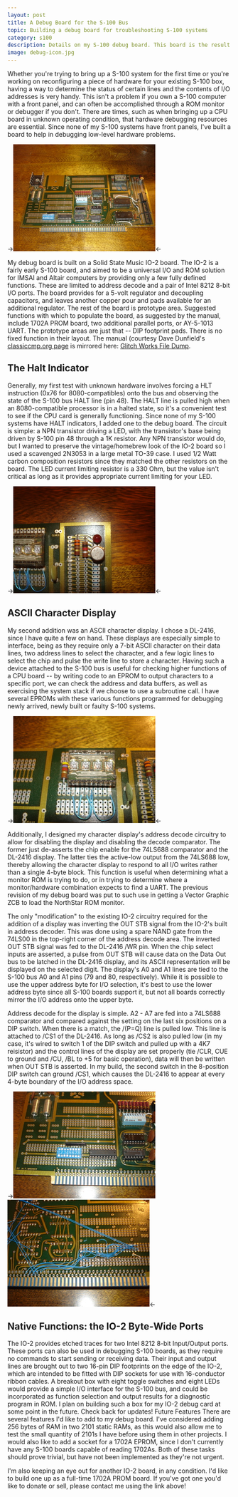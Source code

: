 ```yaml
---
layout: post
title: A Debug Board for the S-100 Bus
topic: Building a debug board for troubleshooting S-100 systems
category: s100
description: Details on my S-100 debug board. This board is the result of much testing (and fixing) with my original debug board, which was far less thought out. An essential device for low-level debugging without a front panel, especially if you've got a CPU card that may or may not be working!
image: debug-icon.jpg
---
```


Whether you're trying to bring up a S-100 system for the first time or you're working on reconfiguring a piece of hardware for your existing S-100 box, having a way to determine the status of certain lines and the contents of I/O addresses is very handy. This isn't a problem if you own a S-100 computer with a front panel, and can often be accomplished through a ROM monitor or debugger if you don't. There are times, such as when bringing up a CPU board in unknown operating condition, that hardware debugging resources are essential. Since none of my S-100 systems have front panels, I've built a board to help in debugging low-level hardware problems.

->[![The IO-2 with halt LED and DL-2416](/images/s100/debugboard/scaled/board-front.jpg)](/images/s100/debugboard/board-front.jpg)<-


My debug board is built on a Solid State Music IO-2 board. The IO-2 is a fairly early S-100 board, and aimed to be a universal I/O and ROM solution for IMSAI and Altair computers by providing only a few fully defined functions. These are limited to address decode and a pair of Intel 8212 8-bit I/O ports. The board provides for a 5-volt regulator and decoupling capacitors, and leaves another copper pour and pads available for an additional regulator. The rest of the board is prototype area. Suggested functions with which to populate the board, as suggested by the manual, include 1702A PROM board, two additional parallel ports, or AY-5-1013 UART. The prototype areas are just that -- DIP footprint pads. There is no fixed function in their layout.  The manual (courtesy Dave Dunfield's [classiccmp.org page](http://www.classiccmp.org/dunfield/) is mirrored here: [Glitch Works File Dump](http://filedump.glitchwrks.com/manuals/s100/ssm/io2.pdf).

## The Halt Indicator ##

Generally, my first test with unknown hardware involves forcing a HLT instruction (0x76 for 8080-compatibles) onto the bus and observing the state of the S-100 bus HALT line (pin 48). The HALT line is pulled high when an 8080-compatible processor is in a halted state, so it's a convenient test to see if the CPU card is generally functioning. Since none of my S-100 systems have HALT indicators, I added one to the debug board. The circuit is simple: a NPN transistor driving a LED, with the transistor's base being driven by S-100 pin 48 through a 1K resistor. Any NPN transistor would do, but I wanted to preserve the vintage/homebrew look of the IO-2 board so I used a scavenged 2N3053 in a large metal TO-39 case. I used 1/2 Watt carbon composition resistors since they matched the other resistors on the board. The LED current limiting resistor is a 330 Ohm, but the value isn't critical as long as it provides appropriate current limiting for your LED.

->[![Halt LED and transistor driver](/images/s100/debugboard/scaled/haltled.jpg)](/images/s100/debugboard/haltled.jpg)<-

## ASCII Character Display ##

My second addition was an ASCII character display. I chose a DL-2416, since I have quite a few on hand. These displays are especially simple to interface, being as they require only a 7-bit ASCII character on their data lines, two address lines to select the character, and a few logic lines to select the chip and pulse the write line to store a character. Having such a device attached to the S-100 bus is useful for checking higher functions of a CPU board -- by writing code to an EPROM to output characters to a specific port, we can check the address and data buffers, as well as exercising the system stack if we choose to use a subroutine call. I have several EPROMs with these various functions programmed for debugging newly arrived, newly built or faulty S-100 systems.

->[![DL-2416 LED ASCII character display](/images/s100/debugboard/scaled/display.jpg)](/images/s100/debugboard/display.jpg)<-

Additionally, I designed my character display's address decode circuitry to allow for disabling the display and disabling the decode comparator. The former just de-asserts the chip enable for the 74LS688 comparator and the DL-2416 display. The latter ties the active-low output from the 74LS688 low, thereby allowing the character display to respond to all I/O writes rather than a single 4-byte block. This function is useful when determining what a monitor ROM is trying to do, or in trying to determine where a monitor/hardware combination expects to find a UART. The previous revision of my debug board was put to such use in getting a Vector Graphic ZCB to load the NorthStar ROM monitor.

The only "modification" to the existing IO-2 circuitry required for the addition of a display was inverting the OUT STB signal from the IO-2's built in address decoder. This was done using a spare NAND gate from the 74LS00 in the top-right corner of the address decode area. The inverted OUT STB signal was fed to the DL-2416 /WR pin. When the chip select inputs are asserted, a pulse from OUT STB will cause data on the Data Out bus to be latched in the DL-2416 display, and its ASCII representation will be displayed on the selected digit. The display's A0 and A1 lines are tied to the S-100 bus A0 and A1 pins (79 and 80, respectively). While it is possible to use the upper address byte for I/O selection, it's best to use the lower address byte since all S-100 boards support it, but not all boards correctly mirror the I/O address onto the upper byte.

Address decode for the display is simple. A2 - A7 are fed into a 74LS688 comparator and compared against the setting on the last six positions on a DIP switch. When there is a match, the /(P=Q) line is pulled low. This line is attached to /CS1 of the DL-2416. As long as /CS2 is also pulled low (in my case, it's wired to switch 1 of the DIP switch and pulled up with a 4K7 reisistor) and the control lines of the display are set properly (tie /CLR, CUE to ground and /CU, /BL to +5 for basic operation), data will then be written when OUT STB is asserted. In my build, the second switch in the 8-position DIP switch can ground /CS1, which causes the DL-2416 to appear at every 4-byte boundary of the I/O address space.

->[![74LS688 comparator and DIP switch](/images/s100/debugboard/scaled/comparator.jpg)](/images/s100/debugboard/comparator.jpg) [![Address decode wiring](/images/s100/debugboard/scaled/comparator-wiring.jpg)](/images/s100/debugboard/comparator-wiring.jpg)<-

## Native Functions: the IO-2 Byte-Wide Ports ##

The IO-2 provides etched traces for two Intel 8212 8-bit Input/Output ports. These ports can also be used in debugging S-100 boards, as they require no commands to start sending or receiving data. Their input and output lines are brought out to two 16-pin DIP footprints on the edge of the IO-2, which are intended to be fitted with DIP sockets for use with 16-conductor ribbon cables. A breakout box with eight toggle switches and eight LEDs would provide a simple I/O interface for the S-100 bus, and could be incorporated as function selection and output results for a diagnostic program in ROM. I plan on building such a box for my IO-2 debug card at some point in the future. Check back for updates!
Future Features
There are several features I'd like to add to my debug board. I've considered adding 256 bytes of RAM in two 2101 static RAMs, as this would also allow me to test the small quantity of 2101s I have before using them in other projects. I would also like to add a socket for a 1702A EPROM, since I don't currently have any S-100 boards capable of reading 1702As. Both of these tasks should prove trivial, but have not been implemented as they're not urgent.

I'm also keeping an eye out for another IO-2 board, in any condition. I'd like to build one up as a full-time 1702A PROM board. If you've got one you'd like to donate or sell, please contact me using the link above!

